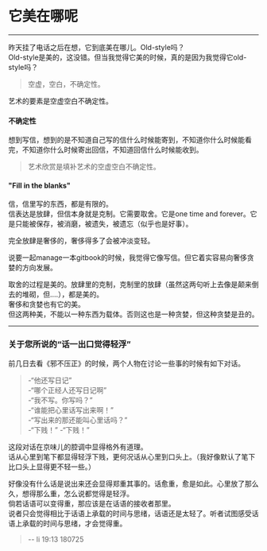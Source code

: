 # 它美在哪呢

------

昨天挂了电话之后在想，它到底美在哪儿。Old-style吗？  
Old-style是美的，这没错。但当我觉得它美的时候，真的是因为我觉得它old-style吗？   

> 空虚，空白，不确定性。  

艺术的要素是空虚空白不确定性。  

#### 不确定性  
想到写信，想到的是不知道自己写的信什么时候能寄到，不知道你什么时候能看完，不知道你什么时候寄出回信，不知道回信什么时候能收到。  

> 艺术欣赏是填补艺术的空虚空白不确定性。  

#### "Fill in the blanks"  
信，信里写的东西，都是有限的。  
信表达是放肆，但信本身就是克制。它需要取舍。它是one time and forever。它是只能被保存，被消磨，被遗失，被遗忘（似乎也是好事）。  

完全放肆是奢侈的，奢侈得多了会被冲淡变轻。  

说要一起manage一本gitbook的时候，我觉得它像写信。但它着实容易向奢侈贪婪的方向发展。  

取舍的过程是美的。放肆里的克制，克制里的放肆（虽然这两句听上去像是颠来倒去的堆砌，但....），都是美的。  
奢侈和贪婪也有它的美。  
但这两种美，不能以一种东西为载体。否则这也是一种贪婪，但这种贪婪是丑的。  

---

### 关于您所说的“话一出口觉得轻浮”  

前几日去看《邪不压正》的时候，两个人物在讨论一些事的时候有如下对话。  

> -“他还写日记”  
> -“哪个正经人还写日记啊”  
> -“我不写。你写吗？”  
> -“谁能把心里话写出来啊！”  
> -“写出来的那还能叫心里话吗？”  
> -“下贱！” -“下贱！”  

这段对话在京味儿的腔调中显得格外有道理。  
话从心里到笔下都显得轻浮下贱，更何况话从心里到口头上。（我好像默认了笔下比口头上显得更不轻一些。）  

好像没有什么话是说出来还会显得郑重其事的。话愈重，愈是如此。心里放了那么久，想得那么重，怎么说都觉得是轻浮。  
倘若话语可以变得重，那应该是在话语的接收者那里。  
说者只会觉得相比于话语上承载的时间与思绪，话语还是太轻了。听者试图感受话语上承载的时间与思绪，才会觉得重。  

> -- li 19:13 180725  
